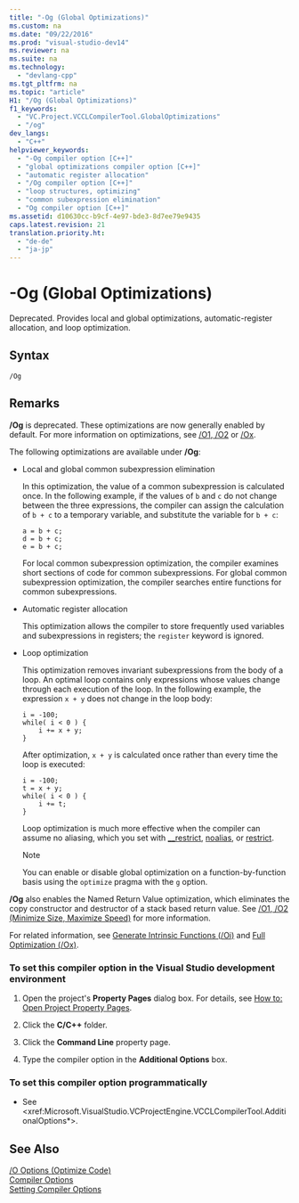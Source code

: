 ```yaml
---
title: "-Og (Global Optimizations)"
ms.custom: na
ms.date: "09/22/2016"
ms.prod: "visual-studio-dev14"
ms.reviewer: na
ms.suite: na
ms.technology: 
  - "devlang-cpp"
ms.tgt_pltfrm: na
ms.topic: "article"
H1: "/Og (Global Optimizations)"
f1_keywords: 
  - "VC.Project.VCCLCompilerTool.GlobalOptimizations"
  - "/og"
dev_langs: 
  - "C++"
helpviewer_keywords: 
  - "-Og compiler option [C++]"
  - "global optimizations compiler option [C++]"
  - "automatic register allocation"
  - "/Og compiler option [C++]"
  - "loop structures, optimizing"
  - "common subexpression elimination"
  - "Og compiler option [C++]"
ms.assetid: d10630cc-b9cf-4e97-bde3-8d7ee79e9435
caps.latest.revision: 21
translation.priority.ht: 
  - "de-de"
  - "ja-jp"
---
```

# -Og (Global Optimizations)
Deprecated. Provides local and global optimizations, automatic-register allocation, and loop optimization.  
  
## Syntax  
  
```  
/Og  
```  
  
## Remarks  
 **/Og** is deprecated. These optimizations are now generally enabled by default. For more information on optimizations, see [/O1, /O2](../vs140/-o1---o2--minimize-size--maximize-speed-.md) or [/Ox](../vs140/-ox--full-optimization-.md).  
  
 The following optimizations are available under **/Og**:  
  
-   Local and global common subexpression elimination  
  
     In this optimization, the value of a common subexpression is calculated once. In the following example, if the values of `b` and `c` do not change between the three expressions, the compiler can assign the calculation of `b + c` to a temporary variable, and substitute the variable for `b + c`:  
  
    ```  
    a = b + c;  
    d = b + c;  
    e = b + c;  
    ```  
  
     For local common subexpression optimization, the compiler examines short sections of code for common subexpressions. For global common subexpression optimization, the compiler searches entire functions for common subexpressions.  
  
-   Automatic register allocation  
  
     This optimization allows the compiler to store frequently used variables and subexpressions in registers; the `register` keyword is ignored.  
  
-   Loop optimization  
  
     This optimization removes invariant subexpressions from the body of a loop. An optimal loop contains only expressions whose values change through each execution of the loop. In the following example, the expression `x + y` does not change in the loop body:  
  
    ```  
    i = -100;  
    while( i < 0 ) {  
        i += x + y;  
    }  
    ```  
  
     After optimization, `x + y` is calculated once rather than every time the loop is executed:  
  
    ```  
    i = -100;  
    t = x + y;  
    while( i < 0 ) {  
        i += t;  
    }  
    ```  
  
     Loop optimization is much more effective when the compiler can assume no aliasing, which you set with [__restrict](../vs140/__restrict.md), [noalias](../vs140/noalias.md), or [restrict](../vs140/restrict.md).  
  
    > [!NOTE]
    >  You can enable or disable global optimization on a function-by-function basis using the `optimize` pragma with the `g` option.  
  
 **/Og** also enables the Named Return Value optimization, which eliminates the copy constructor and destructor of a stack based return value. See [/O1, /O2 (Minimize Size, Maximize Speed)](../vs140/-o1---o2--minimize-size--maximize-speed-.md) for more information.  
  
 For related information, see [Generate Intrinsic Functions (/Oi)](../vs140/-oi--generate-intrinsic-functions-.md) and [Full Optimization (/Ox)](../vs140/-ox--full-optimization-.md).  
  
### To set this compiler option in the Visual Studio development environment  
  
1.  Open the project's **Property Pages** dialog box. For details, see [How to: Open Project Property Pages](../vs140/how-to--open-project-property-pages.md).  
  
2.  Click the **C/C++** folder.  
  
3.  Click the **Command Line** property page.  
  
4.  Type the compiler option in the **Additional Options** box.  
  
### To set this compiler option programmatically  
  
-   See \<xref:Microsoft.VisualStudio.VCProjectEngine.VCCLCompilerTool.AdditionalOptions*>.  
  
## See Also  
 [/O Options (Optimize Code)](../vs140/-o-options--optimize-code-.md)   
 [Compiler Options](../vs140/compiler-options.md)   
 [Setting Compiler Options](../vs140/setting-compiler-options.md)